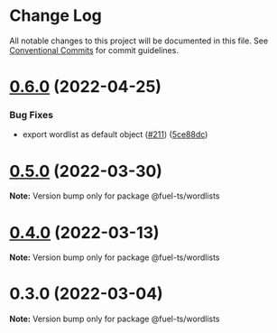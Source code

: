 # Change Log

All notable changes to this project will be documented in this file.
See [Conventional Commits](https://conventionalcommits.org) for commit guidelines.

# [0.6.0](https://github.com/FuelLabs/fuels-ts/compare/v0.5.0...v0.6.0) (2022-04-25)


### Bug Fixes

* export wordlist as default object ([#211](https://github.com/FuelLabs/fuels-ts/issues/211)) ([5ce88dc](https://github.com/FuelLabs/fuels-ts/commit/5ce88dc8f9bc75440da10a39e2e2c85bd4277237))





# [0.5.0](https://github.com/FuelLabs/fuels-ts/compare/v0.4.0...v0.5.0) (2022-03-30)

**Note:** Version bump only for package @fuel-ts/wordlists





# [0.4.0](https://github.com/FuelLabs/fuels-ts/compare/v0.3.0...v0.4.0) (2022-03-13)

**Note:** Version bump only for package @fuel-ts/wordlists





# 0.3.0 (2022-03-04)

**Note:** Version bump only for package @fuel-ts/wordlists
